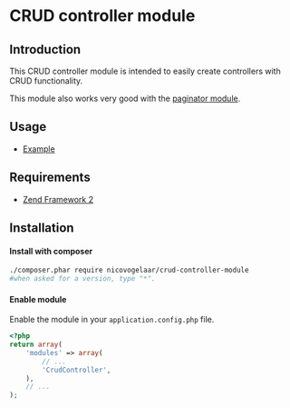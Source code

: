 CRUD controller module
=======

Introduction
------------

This CRUD controller module is intended to easily create controllers with CRUD functionality.

This module also works very good with the [paginator module](https://github.com/nicovogelaar/paginator-module).

Usage
------------
* [Example](https://github.com/nicovogelaar/crud-controller-module/blob/master/docs/example.md)

Requirements
------------

* [Zend Framework 2](https://github.com/zendframework/zf2)

Installation
------------

#### Install with composer

```sh
./composer.phar require nicovogelaar/crud-controller-module
#when asked for a version, type "*".
```

#### Enable module

Enable the module in your `application.config.php` file.


```php
<?php
return array(
    'modules' => array(
        // ...
        'CrudController',
    ),
    // ...
);
```
